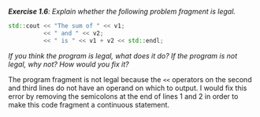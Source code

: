 *__Exercise 1.6__: Explain whether the following problem fragment is legal.*

```cpp
std::cout << "The sum of " << v1;
          << " and " << v2;
          << " is " << v1 + v2 << std::endl;
```
*If you think the program is legal, what does it do? If the program is not legal, why not? How would you fix it?*

The program fragment is not legal because the `<<` operators on the second and third lines do not have an operand on which to output.  I would fix this error by removing the semicolons at the end of lines 1 and 2 in order to make this code fragment a continuous statement.
